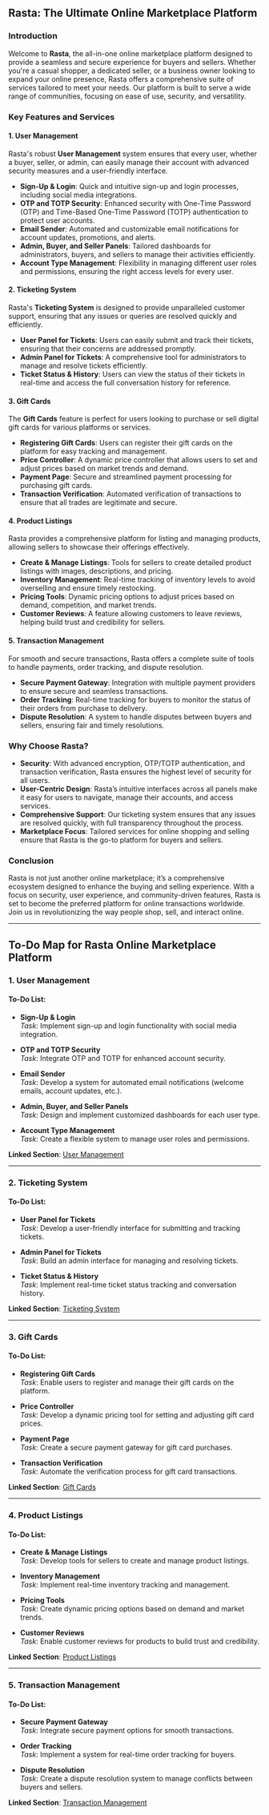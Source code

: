 
## **Rasta: The Ultimate Online Marketplace Platform**

### **Introduction**

Welcome to **Rasta**, the all-in-one online marketplace platform designed to provide a seamless and secure experience for buyers and sellers. Whether you're a casual shopper, a dedicated seller, or a business owner looking to expand your online presence, Rasta offers a comprehensive suite of services tailored to meet your needs. Our platform is built to serve a wide range of communities, focusing on ease of use, security, and versatility.

### **Key Features and Services**

#### **1. User Management**

Rasta's robust **User Management** system ensures that every user, whether a buyer, seller, or admin, can easily manage their account with advanced security measures and a user-friendly interface.

- **Sign-Up & Login**: Quick and intuitive sign-up and login processes, including social media integrations.
- **OTP and TOTP Security**: Enhanced security with One-Time Password (OTP) and Time-Based One-Time Password (TOTP) authentication to protect user accounts.
- **Email Sender**: Automated and customizable email notifications for account updates, promotions, and alerts.
- **Admin, Buyer, and Seller Panels**: Tailored dashboards for administrators, buyers, and sellers to manage their activities efficiently.
- **Account Type Management**: Flexibility in managing different user roles and permissions, ensuring the right access levels for every user.

#### **2. Ticketing System**

Rasta's **Ticketing System** is designed to provide unparalleled customer support, ensuring that any issues or queries are resolved quickly and efficiently.

- **User Panel for Tickets**: Users can easily submit and track their tickets, ensuring that their concerns are addressed promptly.
- **Admin Panel for Tickets**: A comprehensive tool for administrators to manage and resolve tickets efficiently.
- **Ticket Status & History**: Users can view the status of their tickets in real-time and access the full conversation history for reference.

#### **3. Gift Cards**

The **Gift Cards** feature is perfect for users looking to purchase or sell digital gift cards for various platforms or services.

- **Registering Gift Cards**: Users can register their gift cards on the platform for easy tracking and management.
- **Price Controller**: A dynamic price controller that allows users to set and adjust prices based on market trends and demand.
- **Payment Page**: Secure and streamlined payment processing for purchasing gift cards.
- **Transaction Verification**: Automated verification of transactions to ensure that all trades are legitimate and secure.

#### **4. Product Listings**

Rasta provides a comprehensive platform for listing and managing products, allowing sellers to showcase their offerings effectively.

- **Create & Manage Listings**: Tools for sellers to create detailed product listings with images, descriptions, and pricing.
- **Inventory Management**: Real-time tracking of inventory levels to avoid overselling and ensure timely restocking.
- **Pricing Tools**: Dynamic pricing options to adjust prices based on demand, competition, and market trends.
- **Customer Reviews**: A feature allowing customers to leave reviews, helping build trust and credibility for sellers.

#### **5. Transaction Management**

For smooth and secure transactions, Rasta offers a complete suite of tools to handle payments, order tracking, and dispute resolution.

- **Secure Payment Gateway**: Integration with multiple payment providers to ensure secure and seamless transactions.
- **Order Tracking**: Real-time tracking for buyers to monitor the status of their orders from purchase to delivery.
- **Dispute Resolution**: A system to handle disputes between buyers and sellers, ensuring fair and timely resolutions.

### **Why Choose Rasta?**

- **Security**: With advanced encryption, OTP/TOTP authentication, and transaction verification, Rasta ensures the highest level of security for all users.
- **User-Centric Design**: Rasta’s intuitive interfaces across all panels make it easy for users to navigate, manage their accounts, and access services.
- **Comprehensive Support**: Our ticketing system ensures that any issues are resolved quickly, with full transparency throughout the process.
- **Marketplace Focus**: Tailored services for online shopping and selling ensure that Rasta is the go-to platform for buyers and sellers.

### **Conclusion**

Rasta is not just another online marketplace; it’s a comprehensive ecosystem designed to enhance the buying and selling experience. With a focus on security, user experience, and community-driven features, Rasta is set to become the preferred platform for online transactions worldwide. Join us in revolutionizing the way people shop, sell, and interact online.

---

## **To-Do Map for Rasta Online Marketplace Platform**

### **1. User Management**

#### **To-Do List:**
- **Sign-Up & Login**  
  *Task*: Implement sign-up and login functionality with social media integration.
  
- **OTP and TOTP Security**  
  *Task*: Integrate OTP and TOTP for enhanced account security.
  
- **Email Sender**  
  *Task*: Develop a system for automated email notifications (welcome emails, account updates, etc.).
  
- **Admin, Buyer, and Seller Panels**  
  *Task*: Design and implement customized dashboards for each user type.
  
- **Account Type Management**  
  *Task*: Create a flexible system to manage user roles and permissions.

**Linked Section**: [User Management](#1-user-management)

---

### **2. Ticketing System**

#### **To-Do List:**
- **User Panel for Tickets**  
  *Task*: Develop a user-friendly interface for submitting and tracking tickets.
  
- **Admin Panel for Tickets**  
  *Task*: Build an admin interface for managing and resolving tickets.
  
- **Ticket Status & History**  
  *Task*: Implement real-time ticket status tracking and conversation history.

**Linked Section**: [Ticketing System](#2-ticketing-system)

---

### **3. Gift Cards**

#### **To-Do List:**
- **Registering Gift Cards**  
  *Task*: Enable users to register and manage their gift cards on the platform.
  
- **Price Controller**  
  *Task*: Develop a dynamic pricing tool for setting and adjusting gift card prices.
  
- **Payment Page**  
  *Task*: Create a secure payment gateway for gift card purchases.
  
- **Transaction Verification**  
  *Task*: Automate the verification process for gift card transactions.

**Linked Section**: [Gift Cards](#3-gift-cards)

---

### **4. Product Listings**

#### **To-Do List:**
- **Create & Manage Listings**  
  *Task*: Develop tools for sellers to create and manage product listings.
  
- **Inventory Management**  
  *Task*: Implement real-time inventory tracking and management.
  
- **Pricing Tools**  
  *Task*: Create dynamic pricing options based on demand and market trends.
  
- **Customer Reviews**  
  *Task*: Enable customer reviews for products to build trust and credibility.

**Linked Section**: [Product Listings](#4-product-listings)

---

### **5. Transaction Management**

#### **To-Do List:**
- **Secure Payment Gateway**  
  *Task*: Integrate secure payment options for smooth transactions.
  
- **Order Tracking**  
  *Task*: Implement a system for real-time order tracking for buyers.
  
- **Dispute Resolution**  
  *Task*: Create a dispute resolution system to manage conflicts between buyers and sellers.

**Linked Section**: [Transaction Management](#5-transaction-management)

